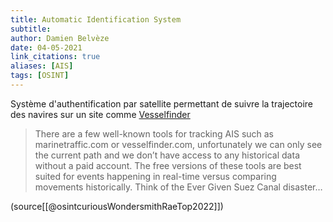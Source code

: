 ```yaml
---
title: Automatic Identification System
subtitle:
author: Damien Belvèze
date: 04-05-2021
link_citations: true
aliases: [AIS]
tags: [OSINT]
---
```


Système d'authentification par satellite permettant de suivre la trajectoire des navires sur un site comme [Vesselfinder](https://www.vesselfinder.com) 

>There are a few well-known tools for tracking AIS such as marinetraffic.com or vesselfinder.com, unfortunately we can only see the current path and we don’t have access to any historical data without a paid account. The free versions of these tools are best suited for events happening in real-time versus comparing movements historically. Think of the Ever Given Suez Canal disaster…

(source[[@osintcuriousWondersmithRaeTop2022]])

